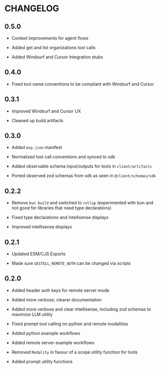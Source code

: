 # CHANGELOG

## 0.5.0

- Context improvements for agent flows

- Added get and list organizations tool calls

- Added Windsurf and Cursor Integration stubs

## 0.4.0

- Fixed tool name conventions to be compliant with Windsurf and Cursor

## 0.3.1

- Improved Windsurf and Cursor UX

- Cleaned up build artifacts

## 0.3.0

- Added `mcp.json` manifest

- Normalized tool call conventions and synced to sdk

- Added observable schema input/outputs for tools in `client/artifacts`

- Ported observed zod schemas from sdk as seen in `@client/schemas/sdk`

## 0.2.2

- Remove `bun build` and switched to `rollup` (experimented with bun and not good for libraries that need type declarations)

- Fixed type declarations and intellisense displays

- Improved intellisense displays

## 0.2.1

- Updated ESM/CJS Exports

- Made sure `GESTELL_REMOTE_AUTH` can be changed via scripts

## 0.2.0

- Added header auth keys for remote server mode

- Added more verbose, clearer documentation

- Added more verbose and clear intellisense, including zod schemas to maximize LLM utility

- Fixed prompt tool calling on python and remote modalities

- Added python example workflows

- Added remote server example workflows

- Removed `Modality` in favour of a scope utility function for tools

- Added prompt utility functions
